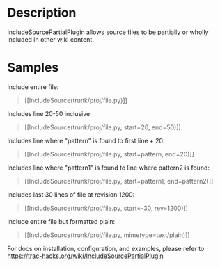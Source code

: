 # Description

IncludeSourcePartialPlugin  allows source files to be partially or wholly
included in other wiki content.

# Samples

Include entire file:
> [[IncludeSource(trunk/proj/file.py)]]

Includes line 20-50 inclusive:
> [[IncludeSource(trunk/proj/file.py, start=20, end=50)]]

Includes line where "pattern" is found to first line + 20:
> [[IncludeSource(trunk/proj/file.py, start=pattern, end=20)]]

Includes line where "pattern1" is found to line where pattern2 is found:
> [[IncludeSource(trunk/proj/file.py, start=pattern1, end=pattern2)]]

Includes last 30 lines of file at revision 1200:
> [[IncludeSource(trunk/proj/file.py, start=-30, rev=1200)]]

Include entire file but formatted plain:
> [[IncludeSource(trunk/proj/file.py, mimetype=text/plain)]]

For docs on installation, configuration, and examples, please refer to
https://trac-hacks.org/wiki/IncludeSourcePartialPlugin
